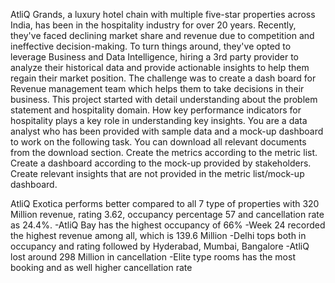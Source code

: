 AtliQ Grands, a luxury hotel chain with multiple five-star properties across India, has been in the hospitality industry for over 20 years. Recently, they've faced declining market share and revenue due to competition and ineffective decision-making. To turn things around, they've opted to leverage Business and Data Intelligence, hiring a 3rd party provider to analyze their historical data and provide actionable insights to help them regain their market position.
The challenge was to create a dash board for Revenue management team which helps them to take decisions in their business.
This project started with detail understanding about the problem statement and hospitality domain. How key performance indicators for hospitality plays a key role in understanding key insights. You are a data analyst who has been provided with sample data and a mock-up dashboard to work on the following task. You can download all relevant documents from the download section.
Create the metrics according to the metric list. Create a dashboard according to the mock-up provided by stakeholders. Create relevant insights that are not provided in the metric list/mock-up dashboard.
 
AtliQ Exotica performs better compared to all 7 type of properties with 320 Million revenue, rating 3.62, occupancy percentage 57 and cancellation rate as 24.4%.
-AtliQ Bay has the highest occupancy of 66%
-Week 24 recorded the highest revenue among all, which is 139.6 Million
-Delhi tops both in occupancy and rating followed by Hyderabad, Mumbai, Bangalore
-AtliQ lost around 298 Million in cancellation
-Elite type rooms has the most booking and as well higher cancellation rate

